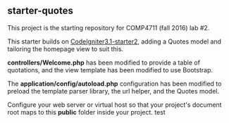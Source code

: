 ## starter-quotes

This project is the starting repository for COMP4711 (fall 2016) lab #2.

This starter builds on [CodeIgniter3.1-starter2](https://github.com/jedi-academy/CodeIgniter3.1-starter2),
adding a Quotes model and tailoring the homepage view to suit this.

**controllers/Welcome.php** has been modified to provide a table of quotations,
and the view template has been modified to use Bootstrap.

The **application/config/autoload.php** configuration has been modified
to preload the template parser library, the url helper, and the Quotes model.

Configure your web server or virtual host so that your project's
document root maps to this **public** folder inside your project.
test
